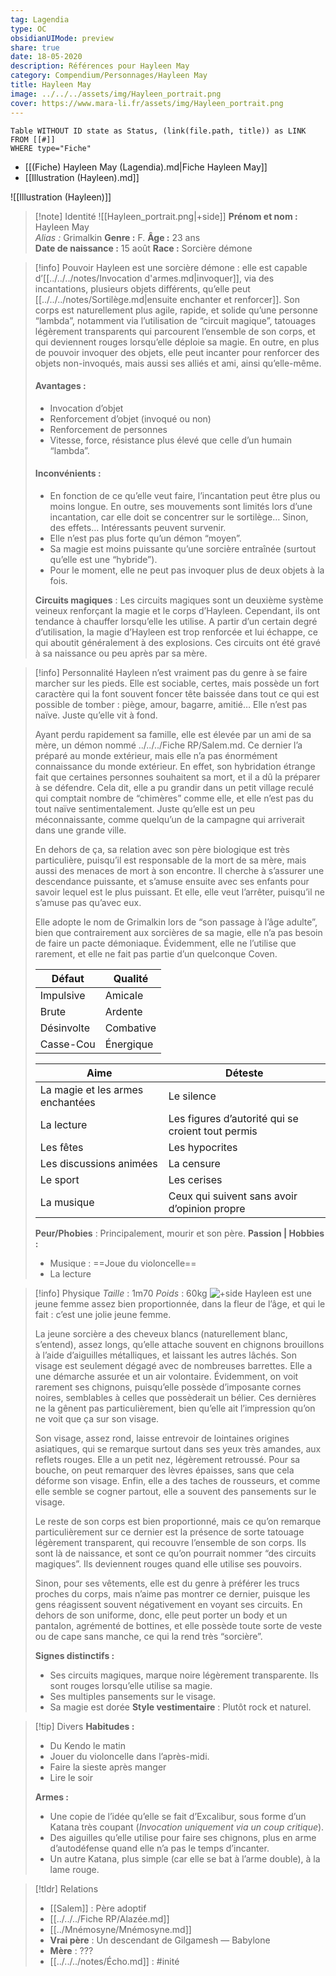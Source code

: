 ```yaml
---
tag: Lagendia
type: OC
obsidianUIMode: preview
share: true
date: 18-05-2020
description: Références pour Hayleen May
category: Compendium/Personnages/Hayleen May
title: Hayleen May
image: ../../../assets/img/Hayleen_portrait.png
cover: https://www.mara-li.fr/assets/img/Hayleen_portrait.png
---
```

```dataview
Table WITHOUT ID state as Status, (link(file.path, title)) as LINK 
FROM [[#]]
WHERE type="Fiche"
```
- [[(Fiche) Hayleen May (Lagendia).md|Fiche Hayleen May]]
- [[Illustration (Hayleen).md]]

![[Illustration (Hayleen)]]
> [!note]  Identité
> ![[Hayleen_portrait.png|+side]]
> **Prénom et nom :** Hayleen May  
> *Alias :* Grimalkin
> **Genre :** F.
> **Âge :** 23 ans  
> **Date de naissance :** 15 août 
> **Race :** Sorcière démone  

> [!info]  Pouvoir
> Hayleen est une sorcière démone : elle est capable d’[[../../../notes/Invocation d'armes.md|invoquer]], via des incantations, plusieurs objets différents, qu’elle peut [[../../../notes/Sortilège.md|ensuite enchanter et renforcer]]. 
> Son corps est naturellement plus agile, rapide, et solide qu’une personne “lambda”, notamment via l’utilisation de “circuit magique”, tatouages légèrement transparents qui parcourent l’ensemble de son corps, et qui deviennent rouges lorsqu’elle déploie sa magie. 
> En outre, en plus de pouvoir invoquer des objets, elle peut incanter pour renforcer des objets non-invoqués, mais aussi ses alliés et ami, ainsi qu’elle-même. 
> 
> #### Avantages :
> - Invocation d’objet
> - Renforcement d’objet (invoqué ou non)
> - Renforcement de personnes
> - Vitesse, force, résistance plus élevé que celle d’un humain “lambda”.
> 
> #### Inconvénients :
> - En fonction de ce qu’elle veut faire, l’incantation peut être plus ou moins longue. En outre, ses mouvements sont limités lors d’une incantation, car elle doit se concentrer sur le sortilège… Sinon, des effets… Intéressants peuvent survenir.
> - Elle n’est pas plus forte qu’un démon “moyen”.
> - Sa magie est moins puissante qu’une sorcière entraînée (surtout qu’elle est une “hybride”).
> - Pour le moment, elle ne peut pas invoquer plus de deux objets à la fois.
> 
> **Circuits magiques** :  Les circuits magiques sont un deuxième système veineux renforçant la magie et le corps d’Hayleen. Cependant, ils ont tendance à chauffer lorsqu’elle les utilise. A partir d’un certain degré d’utilisation, la magie d’Hayleen est trop renforcée et lui échappe, ce qui aboutit généralement à des explosions.
> Ces circuits ont été gravé à sa naissance ou peu après par sa mère.

> [!info]  Personnalité
> Hayleen n’est vraiment pas du genre à se faire marcher sur les pieds. Elle est sociable, certes, mais possède un fort caractère qui la font souvent foncer tête baissée dans tout ce qui est possible de tomber : piège, amour, bagarre, amitié… Elle n’est pas naïve. Juste qu’elle vit à fond. 
> 
> Ayant perdu rapidement sa famille, elle est élevée par un ami de sa mère, un démon nommé ../../../Fiche RP/Salem.md. Ce dernier l’a préparé au monde extérieur, mais elle n’a pas énormément connaissance du monde extérieur. En effet, son hybridation étrange fait que certaines personnes souhaitent sa mort, et il a dû la préparer à se défendre. 
> Cela dit, elle a pu grandir dans un petit village reculé qui comptait nombre de “chimères” comme elle, et elle n’est pas du tout naïve sentimentalement. Juste qu’elle est un peu méconnaissante, comme quelqu’un de la campagne qui arriverait dans une grande ville.
> 
> En dehors de ça, sa relation avec son père biologique est très particulière, puisqu’il est responsable de la mort de sa mère, mais aussi des menaces de mort à son encontre. Il cherche à s’assurer une descendance puissante, et s’amuse ensuite avec ses enfants pour savoir lequel est le plus puissant.
> Et elle, elle veut l’arrêter, puisqu’il ne s’amuse pas qu’avec eux.
> 
> Elle adopte le nom de Grimalkin lors de “son passage à l’âge adulte”, bien que contrairement aux sorcières de sa magie, elle n’a pas besoin de faire un pacte démoniaque. Évidemment, elle ne l’utilise que rarement, et elle ne fait pas partie d’un quelconque Coven. 
> 
> 
> | Défaut     | Qualité   |
> | ---------- | --------- |
> | Impulsive  | Amicale   |
> | Brute      | Ardente   |
> | Désinvolte | Combative |
> | Casse-Cou  | Énergique |
> 
> | Aime                             | Déteste                                           |
> | -------------------------------- | ------------------------------------------------- |
> | La magie et les armes enchantées | Le silence                                        |
> | La lecture                       | Les figures d’autorité qui se croient tout permis |
> | Les fêtes                        | Les hypocrites                                    |
> | Les discussions animées          | La censure                                        |
> | Le sport                         | Les cerises                                       |
> | La musique                       | Ceux qui suivent sans avoir d’opinion propre      |
> 
> **Peur/Phobies** : Principalement, mourir et son père.
> **Passion | Hobbies :**
> - Musique : ==Joue du violoncelle==
> - La lecture

> [!info]  Physique
> *Taille* : 1m70
> *Poids* : 60kg
> ![+side](https://lh5.googleusercontent.com/YGkLl1TAv5q7Z5DXwwNlFJwuAjUUVv217w6Nd9uygb-fkhd4GZkXiqC25wy5Ehpr7tW1rwqiZlnLGaNL7vFiKgMflX-ILFLfJv2Dk0J8ImFEimxJs0ufmTOJX44LiddjGQdGSsdM)
> Hayleen est une jeune femme assez bien proportionnée, dans la fleur de l’âge, et qui le fait : c’est une jolie jeune femme.
> 
> La jeune sorcière a des cheveux blancs (naturellement blanc, s’entend), assez longs, qu’elle attache souvent en chignons brouillons à l’aide d’aiguilles métalliques, et laissant les autres lâchés. Son visage est seulement dégagé avec de nombreuses barrettes. Elle a une démarche assurée et un air volontaire. Évidemment, on voit rarement ses chignons, puisqu’elle possède d’imposante cornes noires, semblables à celles que possèderait un bélier. Ces dernières ne la gênent pas particulièrement, bien qu’elle ait l’impression qu’on ne voit que ça sur son visage. 
> 
> Son visage, assez rond, laisse entrevoir de lointaines origines asiatiques, qui se remarque surtout dans ses yeux très amandes, aux reflets rouges. Elle a un petit nez, légèrement retroussé. Pour sa bouche, on peut remarquer des lèvres épaisses, sans que cela déforme son visage. Enfin, elle a des taches de rousseurs, et comme elle semble se cogner partout, elle a souvent des pansements sur le visage.
> 
> Le reste de son corps est bien proportionné, mais ce qu’on remarque particulièrement sur ce dernier est la présence de sorte tatouage légèrement transparent, qui recouvre l’ensemble de son corps. Ils sont là de naissance, et sont ce qu’on pourrait nommer “des circuits magiques”. Ils deviennent rouges quand elle utilise ses pouvoirs.
> 
> Sinon, pour ses vêtements, elle est du genre à préférer les trucs proches du corps, mais n’aime pas montrer ce dernier, puisque les gens réagissent souvent négativement en voyant ses circuits. En dehors de son uniforme, donc, elle peut porter un body et un pantalon, agrémenté de bottines, et elle possède toute sorte de veste ou de cape sans manche, ce qui la rend très “sorcière”. 
> 
> **Signes distinctifs :**
> - Ses circuits magiques, marque noire légèrement transparente. Ils sont rouges lorsqu’elle utilise sa magie. 
> - Ses multiples pansements sur le visage. 
> - Sa magie est dorée
> **Style vestimentaire** : Plutôt rock et naturel.

> [!tip]  Divers
> **Habitudes :**
> - Du Kendo le matin
> - Jouer du violoncelle dans l’après-midi.
> - Faire la sieste après manger
> - Lire le soir
> 
> **Armes :**
> - Une copie de l’idée qu’elle se fait d’Excalibur, sous forme d’un Katana très coupant (*Invocation uniquement via un coup critique*).
> - Des aiguilles qu’elle utilise pour faire ses chignons, plus en arme d’autodéfense quand elle n’a pas le temps d’incanter. 
> - Un autre Katana, plus simple (car elle se bat à l’arme double), à la lame rouge.

> [!tldr]  Relations
> - [[Salem]] : Père adoptif
> - [[../../../Fiche RP/Alazée.md]]
> - [[../Mnémosyne/Mnémosyne.md]]
> - **Vrai père** : Un descendant de Gilgamesh — Babylone
> - **Mère** : ???
> - [[../../../notes/Écho.md]] : #inité

